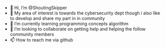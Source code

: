 - 👋 Hi, I’m @ShoutingSkipper
- 👀 My area of interest is towards the cybersecurity dept though i also like to develop and share my part in in community
- 🌱 I’m currently learning programming concepts algorithm
- 💞️ I’m looking to collaborate on getting help and helping the follow community members
- 📫 How to reach me via github

<!---
ShoutingSkipper/ShoutingSkipper is a ✨ special ✨ repository because its `README.md` (this file) appears on your GitHub profile.
You can click the Preview link to take a look at your changes.
--->
